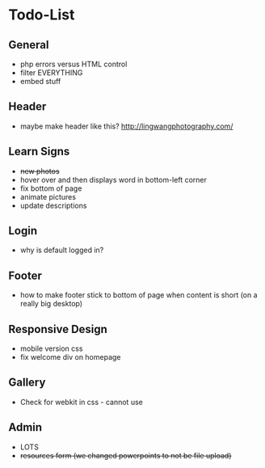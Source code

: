 # Todo-List

## General
* php errors versus HTML control
* filter EVERYTHING
* embed stuff

## Header
* maybe make header like this? http://lingwangphotography.com/

## Learn Signs
* ~~new photos~~
* hover over and then displays word in bottom-left corner
* fix bottom of page
* animate pictures
* update descriptions

## Login
* why is default logged in?

## Footer
* how to make footer stick to bottom of page when content is short (on a really big desktop)

## Responsive Design
* mobile version css
* fix welcome div on homepage

## Gallery
* Check for webkit in css - cannot use

## Admin
* LOTS
* ~~resources form (we changed powerpoints to not be file upload)~~
